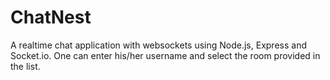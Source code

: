 # ChatNest
A realtime chat application with websockets using Node.js, Express and Socket.io. One can enter his/her username and select the room provided in the list.
